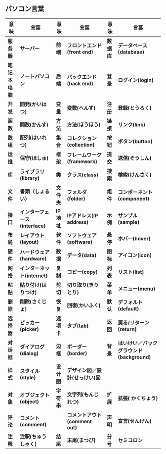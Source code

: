 ## パソコン言葉

| 意味           | 言葉                            | 意味       | 言葉                             | 意味       | 言葉                                       |
| -------------- | ------------------------------- | ---------- | -------------------------------- | ---------- | ------------------------------------------ |
| **服务器**     | **サーバー**                    | **前端**   | **フロントエンド(front end)**    | **数据库** | **データベース(database)**                 |
| **笔记本电脑** | **ノートパソコン**              | **后端**   | **バックエンド(back end)**       | **登录**   | **ログイン(login)**                        |
| **开发**       | **開発(かいはつ)**              | **变量**   | **変数(へんす)**                 | **注册**   | **登録(とうろく)**                         |
| **函数**       | **関数(かんす)**                | **方法**   | **方法(ほうほう)**               | **链接**   | **リンク(link)**                           |
| **数组**       | **配列(はいれつ)**              | **集合**   | **コレクション(collection)**     | **按钮**   | **ボタン(button)**                         |
| **运维**       | **保守(ほしゅ)**                | **框架**   | **フレームワーク(framework)**    | **提交**   | **送信(そうしん)**                         |
| **库**         | **ライブラリ(library)**         | **类**     | **クラス(class)**                | **搜索**   | **検索(けんさく)**                         |
| **文件**       | **書類（しょるい）**            | **文件夹** | **フォルダ(folder)**             | **组件**   | **コンポーネント(component)**              |
| **接口**       | **インターフェース(interface)** | **IP地址** | **IPアドレス(IP address)**       | **示例**   | **サンプル(sample)**                       |
| **布局**       | **レイアウト(layout)**          | **软件**   | **ソフトウェア(software)**       | **悬停**   | **ホバ―(hover)**                           |
| **硬件**       | **ハードウェア(hardware)**      | **数据**   | **データ(data)**                 | **图标**   | **アイコン(icon)**                         |
| **网络**       | **インターネット(internet)**    | **复制**   | **コピー(copy)**                 | **列表**   | **リスト(list)**                           |
| **粘贴**       | **貼り付け(はりつけ)**          | **剪切**   | **切り取り(きりとり)**           | **菜单**   | **メニュー(menu)**                         |
| **删除**       | **削除(さくじょ)**              | **恢复**   | **回復(かいふく)**               | **默认**   | **デフォルト(default)**                    |
| **选择器**     | **ピッカー(picker)**            | **选项卡** | **タブ(tab)**                    | **返回**   | **戻る/リターン(return)**                  |
| **对话框**     | **ダイアログ(dialog)**          | **边框**   | **ボーダー(border)**             | **背景**   | **はいけい／バックグラウンド(background)** |
| **样式**       | **スタイル(style)**             | **设计图** | **デザイン図／設計(せっけい)図** |            |                                            |
| **对象**       | **オブジェクト(object)**        | **字符串** | **文字列(もんじれつ)**           | **扩展**   | **拡張( かくちょう)**                      |
| **评论**       | **コメント(comment)**           |            | **コメントアウト(comment out)**  | **声明**   | **宣言(せんげん)**                         |
| **注释**       | **注釈(ちゅうしゃく)**          | **结尾**   | **末尾(まつび)**                 | **分号**   | **セミコロン**                             |

